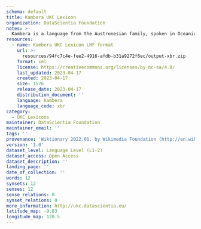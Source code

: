```yaml
---
schema: default
title: Kambera UKC Lexicon
organization: DataScientia Foundation
notes: >-
  Kambera is a language from the Austronesian family, spoken in Oceania. The UKC Lexicon of Kambera is represented as a lexico-semantic network. It consists of words, word senses, synsets, as well as sense-level and synset-level relationships.
resources:
  - name: Kambera UKC Lexicon LMF format
    url: >-
      resources/94fc7c4e-fee2-4916-afdb-b31a9272f6ec/output-xbr.zip
    format: xml
    license: https://creativecommons.org/licenses/by-nc-sa/4.0/
    last_updated: 2023-04-17
    created: 2023-04-17
    size: 1576
    release_date: 2023-04-17
    distribution_document: ''
    language: Kambera
    language_code: xbr
category:
  - UKC Lexicons
maintainer: DataScientia Foundation
maintainer_email: ''
tags: ''
provenance: 'Wiktionary 2022.01. by Wikimedia Foundation (http://en.wiktionary.org); Princeton WordNet 2.1 by Princeton University (https://wordnet.princeton.edu)'
version: '1.0'
dataset_level: Language Level (L1-2)
dataset_access: Open Access
dataset_description: ''
landing_page: ''
date_of_collection: ''
words: 12
synsets: 12
senses: 12
sense_relations: 0
synset_relations: 0
more_information: http://ukc.datascientia.eu/
latitude_map: -9.83
longitude_map: 120.5
---
```

